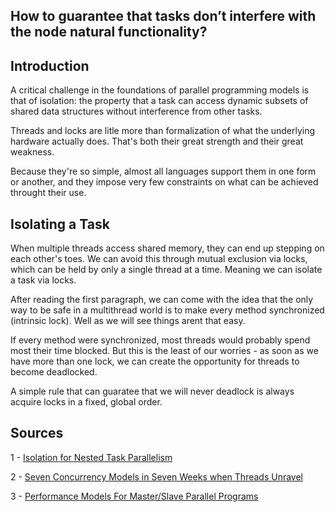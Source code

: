 ## How to guarantee that tasks don’t interfere with the node natural functionality?

## Introduction

A critical challenge in the foundations of parallel programming models is that of isolation: the property that a task can access dynamic subsets of shared data structures without interference from other tasks.

Threads and locks are litle more than formalization of what the underlying hardware actually does. That's both their great strength and their great weakness.

Because they're so simple, almost all languages support them in one form or another, and they impose very few constraints on what can be achieved throught their use.


## Isolating a Task

When multiple threads access shared memory, they can end up stepping on each other's toes. We can avoid this through mutual exclusion via locks, which can be held by only a single thread at a time. Meaning we can isolate a task via locks.

After reading the first paragraph, we can come with the idea that the only way to be safe in a multithread world is to make every method synchronized (intrinsic lock). Well as we will see things arent that easy.

If every method were synchronized, most threads would probably spend most their time blocked. But this is the least of our worries - as soon as we have more than one lock, we can create the opportunity for threads to become deadlocked.

A simple rule that can guaratee that we will never deadlock is always acquire locks in a fixed, global order.




## Sources

1 - [Isolation for Nested Task Parallelism](https://dl.acm.org/doi/10.1145/2509136.2509534)

2 - [Seven Concurrency Models in Seven Weeks when Threads Unravel](http://shop.oreilly.com/product/9781937785659.do)

3 - [Performance Models For Master/Slave Parallel Programs](https://www.sciencedirect.com/science/article/pii/S1571066105001908)
